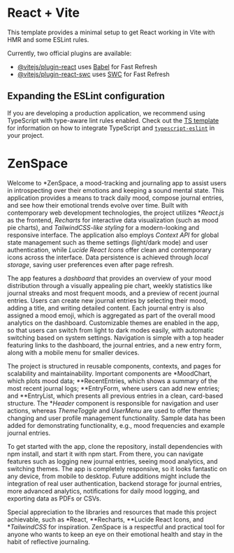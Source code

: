 # React + Vite

This template provides a minimal setup to get React working in Vite with HMR and some ESLint rules.

Currently, two official plugins are available:

- [@vitejs/plugin-react](https://github.com/vitejs/vite-plugin-react/blob/main/packages/plugin-react) uses [Babel](https://babeljs.io/) for Fast Refresh
- [@vitejs/plugin-react-swc](https://github.com/vitejs/vite-plugin-react/blob/main/packages/plugin-react-swc) uses [SWC](https://swc.rs/) for Fast Refresh

## Expanding the ESLint configuration

If you are developing a production application, we recommend using TypeScript with type-aware lint rules enabled. Check out the [TS template](https://github.com/vitejs/vite/tree/main/packages/create-vite/template-react-ts) for information on how to integrate TypeScript and [`typescript-eslint`](https://typescript-eslint.io) in your project.
# ZenSpace
Welcome to *ZenSpace, a mood-tracking and journaling app to assist users in introspecting over their emotions and keeping a sound mental state. This application provides a means to track daily mood, compose journal entries, and see how their emotional trends evolve over time. Built with contemporary web development technologies, the project utilizes **React.js* as the frontend, *Recharts* for interactive data visualization (such as mood pie charts), and *TailwindCSS-like styling* for a modern-looking and responsive interface. The application also employs *Context API* for global state management such as theme settings (light/dark mode) and user authentication, while *Lucide React Icons* offer clean and contemporary icons across the interface. Data persistence is achieved through *local storage*, saving user preferences even after page refresh.

The app features a *dashboard* that provides an overview of your mood distribution through a visually appealing pie chart, weekly statistics like journal streaks and most frequent moods, and a preview of recent journal entries. Users can create new journal entries by selecting their mood, adding a title, and writing detailed content. Each journal entry is also assigned a mood emoji, which is aggregated as part of the overall mood analytics on the dashboard. Customizable themes are enabled in the app, so that users can switch from light to dark modes easily, with automatic switching based on system settings. Navigation is simple with a top header featuring links to the dashboard, the journal entries, and a new entry form, along with a mobile menu for smaller devices.

The project is structured in reusable components, contexts, and pages for scalability and maintainability. Important components are *MoodChart, which plots mood data; **RecentEntries, which shows a summary of the most recent journal logs; **EntryForm, where users can add new entries; and **EntryList, which presents all previous entries in a clean, card-based structure. The **Header* component is responsible for navigation and user actions, whereas *ThemeToggle* and *UserMenu* are used to offer theme changing and user profile management functionality. Sample data has been added for demonstrating functionality, e.g., mood frequencies and example journal entries.

To get started with the app, clone the repository, install dependencies with npm install, and start it with npm start. From there, you can navigate features such as logging new journal entries, seeing mood analytics, and switching themes. The app is completely responsive, so it looks fantastic on any device, from mobile to desktop. Future additions might include the integration of real user authentication, backend storage for journal entries, more advanced analytics, notifications for daily mood logging, and exporting data as PDFs or CSVs.

Special appreciation to the libraries and resources that made this project achievable, such as *React, **Recharts, **Lucide React Icons, and **TailwindCSS* for inspiration. ZenSpace is a respectful and practical tool for anyone who wants to keep an eye on their emotional health and stay in the habit of reflective journaling.